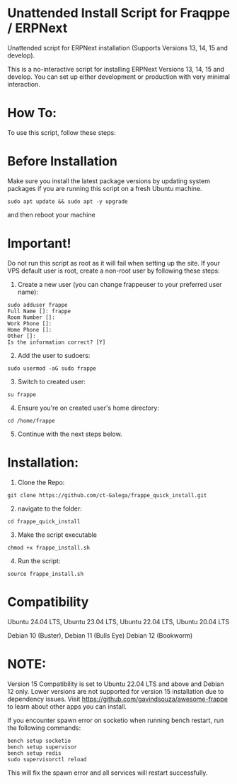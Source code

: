 # Unattended Install Script for Fraqppe / ERPNext
Unattended script for ERPNext installation (Supports Versions 13, 14, 15 and develop).

This is a no-interactive script for installing ERPNext Versions 13, 14, 15 and develop. You can set up either development or production with very minimal interaction.

# How To:
To use this script, follow these steps:

# Before Installation

Make sure you install the latest package versions by updating system packages if you are running this script on a fresh Ubuntu machine.

```
sudo apt update && sudo apt -y upgrade
```
and then reboot your machine 

# Important!
Do not run this script as root as it will fail when setting up the site. If your VPS default user is root, create a non-root user by following these steps:

1. Create a new user (you can change frappeuser to your preferred user name):
```
sudo adduser frappe
Full Name []: frappe
Room Number []:
Work Phone []:
Home Phone []:
Other []:
Is the information correct? [Y]
```
2. Add the user to sudoers:
```
sudo usermod -aG sudo frappe
```
3. Switch to created user:
```
su frappe
```
4. Ensure you're on created user's home directory:
```
cd /home/frappe
```
5. Continue with the next steps below.

# Installation:

1. Clone the Repo:
```
git clone https://github.com/ct-Galega/frappe_quick_install.git
```
2. navigate to the folder:
```
cd frappe_quick_install
```
3. Make the script executable
```
chmod +x frappe_install.sh
```
4. Run the script:
```
source frappe_install.sh
```
# Compatibility

Ubuntu 24.04 LTS,
Ubuntu 23.04 LTS,
Ubuntu 22.04 LTS,
Ubuntu 20.04 LTS

Debian 10 (Buster),
Debian 11 (Bulls Eye)
Debian 12 (Bookworm)

# NOTE:

Version 15 Compatibility is set to Ubuntu 22.04 LTS and above and Debian 12 only. Lower versions are not supported for version 15 installation due to dependency issues.
Visit https://github.com/gavindsouza/awesome-frappe to learn about other apps you can install.

If you encounter spawn error on socketio when running bench restart, run the following commands:

```
bench setup socketio
bench setup supervisor
bench setup redis
sudo supervisorctl reload
```
This will fix the spawn error and all services will restart successfully.
